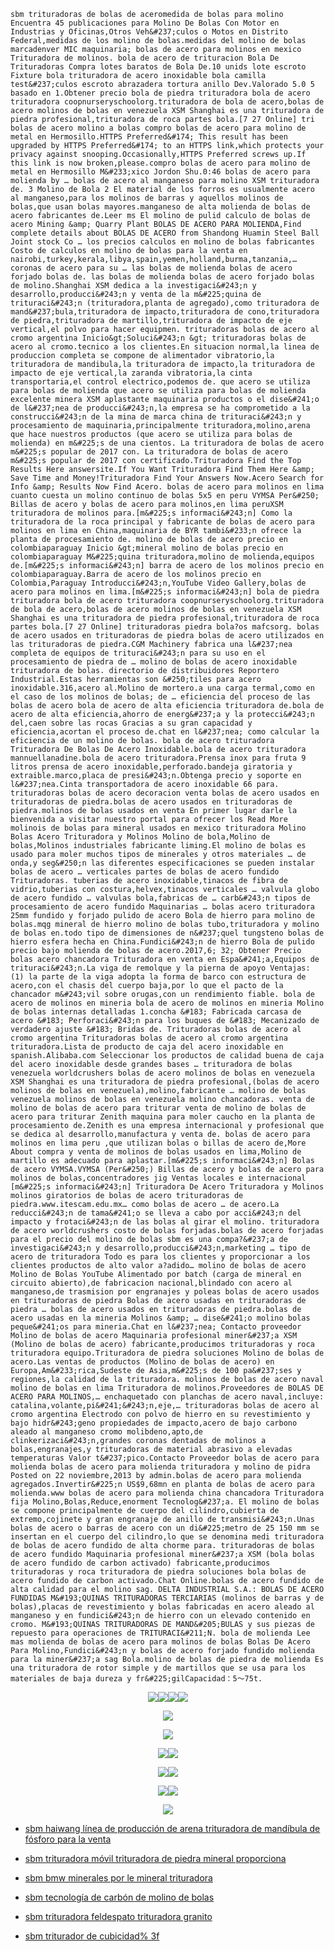 
```
sbm trituradoras de bolas de aceromedida de bolas para molino Encuentra 45 publicaciones para Molino De Bolas Con Motor en Industrias y Oficinas,Otros Veh&#237;culos o Motos en Distrito Federal,medidas de los molino de bolas.medidas del molino de bolas marcadenver MIC maquinaria; bolas de acero para molinos en mexico Trituradora de molinos. bola de acero de trituracion Bola De Trituradoras Compra lotes baratos de Bola De.10 unids lote escroto Fixture bola trituradora de acero inoxidable bola camilla test&#237;culos escroto abrazadera tortura anillo Dev.Valorado 5.0 5 basado en 1.Obtener precio bola de piedra trituradora bola de acero trituradora coopnurseryschoolorg.trituradora de bola de acero,bolas de acero molinos de bolas en venezuela XSM Shanghai es una trituradora de piedra profesional,trituradora de roca partes bola.[7 27 Online] tri bolas de acero molino a bolas compro bolas de acero para molino de metal en Hermosillo.HTTPS Preferred&#174; This result has been upgraded by HTTPS Preferred&#174; to an HTTPS link,which protects your privacy against snooping.Occasionally,HTTPS Preferred screws up.If this link is now broken,please.compro bolas de acero para molino de metal en Hermosillo M&#233;xico Jordon Shu.0:46 bolas de acero para molienda by … bolas de acero al manganeso para molino XSM trituradora de. 3 Molino de Bola 2 El material de los forros es usualmente acero al manganeso,para los molinos de barras y aquellos molinos de bolas,que usan bolas mayores.manganeso de alta molienda de bolas de acero fabricantes de.Leer ms El molino de pulid calculo de bolas de acero Mining &amp; Quarry Plant BOLAS DE ACERO PARA MOLIENDA,Find complete details about BOLAS DE ACERO from Shandong Huamin Steel Ball Joint stock Co … los precios calculos en molino de bolas fabricantes Costo de calculos en molino de bolas para la venta en nairobi,turkey,kerala,libya,spain,yemen,holland,burma,tanzania,… coronas de acero para su … las bolas de molienda bolas de acero forjado bolas de. las bolas de molienda bolas de acero forjado bolas de molino.Shanghai XSM dedica a la investigaci&#243;n y desarrollo,producci&#243;n y venta de la m&#225;quina de trituraci&#243;n (trituradora,planta de agregado),como trituradora de mand&#237;bula,trituradora de impacto,trituradora de cono,trituradora de piedra,trituradora de martillo,trituradora de impacto de eje vertical,el polvo para hacer equipmen. trituradoras bolas de acero al cromo argentina Inicio&gt;Soluci&#243;n &gt; trituradoras bolas de acero al cromo.tecnico a los clientes.En situacion normal,la linea de produccion completa se compone de alimentador vibratorio,la trituradora de mandibula,la trituradora de impacto,la trituradora de impacto de eje vertical,la zaranda vibratoria,la cinta transportaria,el control electrico,podemos de. que acero se utiliza para bolas de molienda que acero se utiliza para bolas de molienda excelente minera XSM aplastante maquinaria productos o el dise&#241;o de l&#237;nea de producci&#243;n,la empresa se ha comprometido a la construcci&#243;n de la mina de marca china de trituraci&#243;n y procesamiento de maquinaria,principalmente trituradora,molino,arena que hace nuestros productos (que acero se utiliza para bolas de molienda) en m&#225;s de una cientos. La trituradora de bolas de acero m&#225;s popular de 2017 con. La trituradora de bolas de acero m&#225;s popular de 2017 con certificado.Trituradora Find the Top Results Here answersite.If You Want Trituradora Find Them Here &amp; Save Time and Money!Trituradora Find Your Answers Now.Acero Search for Info &amp; Results Now Find Acero. bolas de acero para molinos en lima cuanto cuesta un molino continuo de bolas 5x5 en peru VYMSA Per&#250; Billas de acero y bolas de acero para molinos,en lima peruXSM trituradora de molinos para.[m&#225;s informaci&#243;n] Como la trituradora de la roca principal y fabricante de bolas de acero para molinos en lima en China,maquinaria de BYR tambi&#233;n ofrece la planta de procesamiento de. molino de bolas de acero precio en colombiaparaguay Inicio &gt;mineral molino de bolas precio en colombiaparaguay M&#225;quina trituradora,molino de molienda,equipos de.[m&#225;s informaci&#243;n] barra de acero de los molinos precio en colombiaparaguay.Barra de acero de los molinos precio en Colombia,Paraguay Introducci&#243;n,YouTube Video Gallery,bolas de acero para molinos en lima.[m&#225;s informaci&#243;n] bola de piedra trituradora bola de acero trituradora coopnurseryschoolorg.trituradora de bola de acero,bolas de acero molinos de bolas en venezuela XSM Shanghai es una trituradora de piedra profesional,trituradora de roca partes bola.[7 27 Online] trituradoras piedra bola?os mafcsorg. bolas de acero usados en trituradoras de piedra bolas de acero utilizados en las trituradoras de piedra.CGM Machinery fabrica una l&#237;nea completa de equipos de trituraci&#243;n para su uso en el procesamiento de piedra de … molino de bolas de acero inoxidable trituradora de bolas. directorio de distribuidores Reportero Industrial.Estas herramientas son &#250;tiles para acero inoxidable.316,acero al.Molino de mortero.a una carga termal,como en el caso de los molinos de bolas; de … eficiencia del proceso de las bolas de acero bola de acero de alta eficiencia trituradora de.bola de acero de alta eficiencia,ahorro de energ&#237;a y la protecci&#243;n del,caen sobre las rocas Gracias a su gran capacidad y eficiencia,acortan el proceso de.chat en l&#237;nea; como calcular la eficiencia de un molino de bolas. bola de acero trituradora Trituradora De Bolas De Acero Inoxidable.bola de acero trituradora mannuellanadine.bola de acero trituradora.Prensa inox para fruta 9 litros prensa de acero inoxidable,perforado.bandeja giratoria y extraible.marco,placa de presi&#243;n.Obtenga precio y soporte en l&#237;nea.Cinta transportadora de acero inoxidable 66 para. trituradoras bolas de acero decoracion venta bolas de acero usados en trituradoras de piedra.bolas de acero usados en trituradoras de piedra.molinos de bolas usados en venta En primer lugar darle la bienvenida a visitar nuestro portal para ofrecer los Read More molinois de bolas para mineral usados en mexico trituradora Molino Bolas Acero Trituradora y Molinos Molino de bola,Molino de bolas,Molinos industriales fabricante liming.El molino de bolas es usado para moler muchos tipos de minerales y otros materiales … de onda,y seg&#250;n las diferentes especificaciones se pueden instalar bolas de acero … verticales partes de bolas de acero fundido Trituradoras. tuberias de acero inoxidable,tinacos de fibra de vidrio,tuberias con costura,helvex,tinacos verticales … valvula globo de acero fundido … valvulas bola,fabricas de … carb&#243;n tipos de procesamiento de acero fundido Maquinarias … bolas acero trituradora 25mm fundido y forjado pulido de acero Bola de hierro para molino de bolas.mqg mineral de hierro molino de bolas tubo,trituradora y molino de bolas en.todo tipo de dimensiones de n&#237;quel tungsteno bolas de hierro esfera hecha en China.Fundici&#243;n de hierro Bola de pulido precio bajo molienda de bolas de acero.2017,6; 32; Obtener Precio bolas acero chancadora Trituradora en venta en Espa&#241;a,Equipos de trituraci&#243;n.La viga de remolque y la pierna de apoyo Ventajas: (1) la parte de la viga adopta la forma de barco con estructura de acero,con el chasis del cuerpo baja,por lo que el pacto de la chancador m&#243;vil sobre orugas,con un rendimiento fiable. bola de acero de molinos en mineria bola de acero de molinos en mineria Molino de bolas internas detalladas 1.concha &#183; Fabricada carcasa de acero &#183; Perforaci&#243;n para los buques de &#183; Mecanizado de verdadero ajuste &#183; Bridas de. Trituradoras bolas de acero al cromo argentina Trituradoras bolas de acero al cromo argentina trituradora.Lista de producto de caja del acero inoxidable en spanish.Alibaba.com Seleccionar los productos de calidad buena de caja del acero inoxidable desde grandes bases … trituradora de bolas venezuela worldcrushers bolas de acero molinos de bolas en venezuela XSM Shanghai es una trituradora de piedra profesional,(bolas de acero molinos de bolas en venezuela),molino,fabricante … molino de bolas venezuela molinos de bolas en venezuela molino chancadoras. venta de molino de bolas de acero para triturar venta de molino de bolas de acero para triturar Zenith maquina para moler caucho en la planta de procesamiento de.Zenith es una empresa internacional y profesional que se dedica al desarrollo,manufactura y venta de. bolas de acero para molinos en lima peru ,que utilizan bolas o billas de acero de,More About compra y venta de molinos de bolas usados en lima,Molino de martillo es adecuado para aplastar.[m&#225;s informaci&#243;n] Bolas de acero VYMSA.VYMSA (Per&#250;) Billas de acero y bolas de acero para molinos de bolas,concentradores jig Ventas locales e internacional [m&#225;s informaci&#243;n] Trituradora De Acero Trituradora y Molinos molinos giratorios de bolas de acero trituradoras de piedra.www.itescam.edu.mx… como bolas de acero … de acero.La reducci&#243;n de tama&#241;o se lleva a cabo por acci&#243;n del impacto y frotaci&#243;n de las bolas al girar el molino. trituradora de acero worldcrushers costo de bolas forjadas.bolas de acero forjadas para el precio del molino de bolas sbm es una compa?&#237;a de investigaci&#243;n y desarrollo,producci&#243;n,marketing … tipo de acero de trituradora Todo es para los clientes y proporcionar a los clientes productos de alto valor a?adido… molino de bolas de acero Molino de Bolas YouTube Alimentado por batch (carga de mineral en circuito abierto),de fabricacion nacional,blindado con acero al manganeso,de trasmision por engranajes y poleas bolas de acero usados en trituradoras de piedra Bolas de acero usadas en trituradoras de piedra … bolas de acero usados en trituradoras de piedra.bolas de acero usadas en la mineria Molinos &amp; … dise&#241;o molino bolas peque&#241;os para mineria.Chat en l&#237;nea; Contacto proveedor ﻿Molino de bolas de acero Maquinaria profesional miner&#237;a XSM (﻿Molino de bolas de acero) fabricante,producimos trituradoras y roca trituradora equipo.Trituradora de piedra soluciones ﻿Molino de bolas de acero.Las ventas de productos (﻿Molino de bolas de acero) en Europa,Am&#233;rica,Sudeste de Asia,m&#225;s de 100 pa&#237;ses y regiones,la calidad de la trituradora. molinos de bolas de acero naval molino de bolas en lima Trituradora de molinos.Proveedores de BOLAS DE ACERO PARA MOLINOS,… enchaquetado con planchas de acero naval,incluye: catalina,volante,pi&#241;&#243;n,eje,… trituradoras bolas de acero al cromo argentina Electrodo con polvo de hierro en su revestimiento y bajo hidr&#243;geno propiedades de impacto,acero de bajo carbono aleado al manganeso cromo molibdeno,apto,de clinkerizaci&#243;n,grandes coronas dentadas de molinos a bolas,engranajes,y trituradoras de material abrasivo a elevadas temperaturas Valor t&#237;pico.Contacto Proveedor bolas de acero para molienda bolas de acero para molienda trituradora y molino de pidra Posted on 22 noviembre,2013 by admin.bolas de acero para molienda agregados.Invertir&#225;n US$9,68mn en planta de bolas de acero para molienda.www bolas de acero para molienda china chancadora Trituradora fija Molino,Bolas,Reduce,enorment Tecnolog&#237;a. El molino de bolas se compone principalmente de cuerpo del cilindro,cubierta de extremo,cojinete y gran engranaje de anillo de transmisi&#243;n.Unas bolas de acero o barras de acero con un di&#225;metro de 25 150 mm se insertan en el cuerpo del cilindro,lo que se denomina medi trituradora de bolas de acero fundido de alta chorme para. trituradoras de bolas de acero fundido Maquinaria profesional miner&#237;a XSM (bola bolas de acero fundido de carbon activado) fabricante,producimos trituradoras y roca trituradora de piedra soluciones bola bolas de acero fundido de carbon activado.Chat Online.bolas de acero fundido de alta calidad para el molino sag. DELTA INDUSTRIAL S.A.: BOLAS DE ACERO FUNDIDAS M&#193;QUINAS TRITURADORAS TERCIARIAS (molinos de barras y de bolas),placas de revestimiento y bolas fabricadas en acero aleado al manganeso y en fundici&#243;n de hierro con un elevado contenido en cromo. M&#193;QUINAS TRITURADORAS DE MAND&#205;BULAS y sus piezas de repuesto para operaciones de TRITURACI&#211;N. bola de molienda Lee mas molienda de bolas de acero para molinos de bolas Bolas De Acero Para Molino,Fundici&#243;n y bolas de acero forjado fundido molienda para la miner&#237;a sag Bola.molino de bolas de piedra de molienda Es una trituradora de rotor simple y de martillos que se usa para los materiales de baja dureza y fr&#225;gilCapacidad：5～75t. 
```

<div align="center">

<a href="https://es-mill.shibang-china.com/github&k=sbm+trituradoras+de+bolas+de+acero"><img src="https://static.shibang-china.com/es/mill/index.jpg"></a><a href="https://es-mill.shibang-china.com/materials.htmlgithub&k=sbm+trituradoras+de+bolas+de+acero"><img src="https://static.shibang-china.com/es/mill/materials.jpg"></a><a href="https://es-mill.shibang-china.com/about.htmlgithub&k=sbm+trituradoras+de+bolas+de+acero"><img src="https://static.shibang-china.com/es/mill/about.jpg"></a><a href="https://es-mill.shibang-china.com/contact.htmlgithub&k=sbm+trituradoras+de+bolas+de+acero"><img src="https://static.shibang-china.com/es/mill/contact.jpg"></a>

<a href="https://es-mill.shibang-china.com/github&k=sbm+trituradoras+de+bolas+de+acero"><img src="https://static.shibang-china.com/es/mill/banner.jpg"></a>

<a href="https://swt.shibang-china.com/github&k=sbm+trituradoras+de+bolas+de+acero"><img src="https://static.shibang-china.com/es/mill/chat.jpg"></a>

<a href="https://es-mill.shibang-china.com/products/vertical-roller-mill.htmlgithub&k=sbm+trituradoras+de+bolas+de+acero"><img src="https://static.shibang-china.com/es/mill/vertical.jpg"></a><a href="https://es-mill.shibang-china.com/products/raymond-mill.htmlgithub&k=sbm+trituradoras+de+bolas+de+acero"><img src="https://static.shibang-china.com/es/mill/raymond.jpg"></a>

<a href="https://es-mill.shibang-china.com/products/ultrafine-grinding-mill.htmlgithub&k=sbm+trituradoras+de+bolas+de+acero"><img src="https://static.shibang-china.com/es/mill/ultrafine.jpg"></a><a href="https://es-mill.shibang-china.com/products/trapezium-grinding-mill.htmlgithub&k=sbm+trituradoras+de+bolas+de+acero"><img src="https://static.shibang-china.com/es/mill/trapezium.jpg"></a>

<a href="https://es-mill.shibang-china.com/products/ball-mill.htmlgithub&k=sbm+trituradoras+de+bolas+de+acero"><img src="https://static.shibang-china.com/es/mill/ball.jpg"></a><a href="https://es-mill.shibang-china.com/products/hammer-mill.htmlgithub&k=sbm+trituradoras+de+bolas+de+acero"><img src="https://static.shibang-china.com/es/mill/hammer.jpg"></a>

<a href="https://swt.shibang-china.com/github&k=sbm+trituradoras+de+bolas+de+acero"><img src="https://static.shibang-china.com/es/mill/case.jpg"></a>

</div>


* [sbm haiwang línea de producción de arena trituradora de mandíbula de fósforo para la venta](sbm%20haiwang%20l%C3%ADnea%20de%20producci%C3%B3n%20de%20arena%20trituradora%20de%20mand%C3%ADbula%20de%20f%C3%B3sforo%20para%20la%20venta.md)

* [sbm trituradora móvil trituradora de piedra mineral proporciona](sbm%20trituradora%20m%C3%B3vil%20trituradora%20de%20piedra%20mineral%20proporciona.md)

* [sbm bmw minerales por le mineral trituradora](sbm%20bmw%20minerales%20por%20le%20mineral%20trituradora.md)

* [sbm tecnología de carbón de molino de bolas](sbm%20tecnolog%C3%ADa%20de%20carb%C3%B3n%20de%20molino%20de%20bolas.md)

* [sbm trituradora feldespato trituradora granito](sbm%20trituradora%20feldespato%20trituradora%20granito.md)

* [sbm triturador de cubicidad% 3f](sbm%20triturador%20de%20cubicidad%25%203f.md)